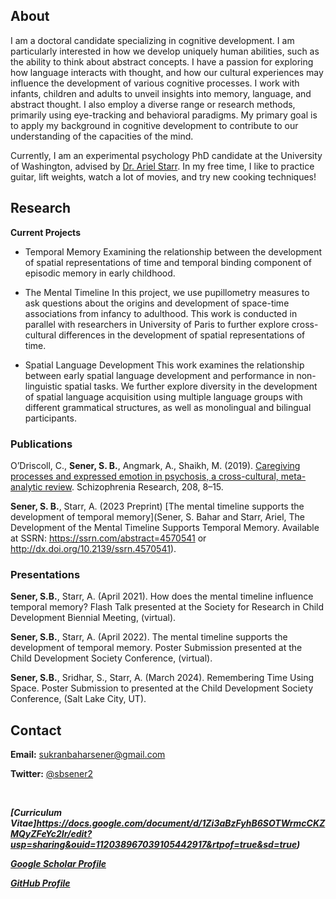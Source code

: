 ## About
I am a doctoral candidate specializing in cognitive development. I am particularly interested in how we develop uniquely human abilities, such as the ability to think about abstract concepts. I have a passion for exploring how language interacts with thought, and how our cultural experiences may influence the development of various cognitive processes. I work with infants, children and adults to unveil insights into memory, language, and abstract thought. I also employ a diverse range or research methods, primarily using eye-tracking and behavioral paradigms. My primary goal is to apply my background in cognitive development to contribute to our understanding of the capacities of the mind. 

Currently, I am an experimental psychology PhD candidate at the University of Washington, advised by [Dr. Ariel Starr](https://psych.uw.edu/people/8529). In my free time, I like to practice guitar, lift weights, watch a lot of movies, and try new cooking techniques!

## Research
**Current Projects**

 * Temporal Memory
Examining the relationship between the development of spatial representations of time and temporal binding component of episodic memory in early childhood. 
 
* The Mental Timeline
In this project, we use pupillometry measures to ask questions about the origins and development of space-time associations from infancy to adulthood. This work is conducted in parallel with researchers in University of Paris to further explore cross-cultural differences in the development of spatial representations of time.

* Spatial Language Development
This work examines the relationship between early spatial language development and performance in non-linguistic spatial tasks. We further explore diversity in the development of spatial language acquisition using multiple language groups with different grammatical structures, as well as monolingual and bilingual participants.
 

### Publications

O’Driscoll, C., **Sener, S. B.**, Angmark, A., Shaikh, M. (2019). [Caregiving processes and expressed emotion in psychosis, a cross-cultural, meta-analytic review](https://doi.org/10.1016/j.schres.2019.03.020). Schizophrenia Research, 208, 8–15.

**Sener, S. B.**, Starr, A. (2023 Preprint) [The mental timeline supports the development of temporal memory](Sener, S. Bahar and Starr, Ariel, The Development of the Mental Timeline Supports Temporal Memory. Available at SSRN: https://ssrn.com/abstract=4570541 or http://dx.doi.org/10.2139/ssrn.4570541).

### Presentations
**Sener, S.B.**, Starr, A. (April 2021).  How does the mental timeline influence temporal memory? Flash Talk presented at the Society for Research in Child Development Biennial Meeting, (virtual).

**Sener, S.B.**, Starr, A. (April 2022). The mental timeline supports the development of temporal memory. Poster Submission presented at the Child Development Society Conference, (virtual).

**Sener, S.B.**, Sridhar, S., Starr, A. (March 2024). Remembering Time Using Space. Poster Submission to presented at the Child Development Society Conference, (Salt Lake City, UT).

## Contact 
**Email:** [sukranbaharsener@gmail.com](mailto:sukranbaharsener@gmail.com)

**Twitter:** [@sbsener2](https://twitter.com/sbsener2)

<br>   

***[Curriculum Vitae]https://docs.google.com/document/d/1Zi3aBzFyhB6SOTWrmcCKZMQyZFeYc2Ir/edit?usp=sharing&ouid=112038967039105442917&rtpof=true&sd=true)***

***[Google Scholar Profile](https://scholar.google.com/citations?hl=en&user=9_biI5QAAAAJ)***

***[GitHub Profile](https://github.com/baharsener)***

